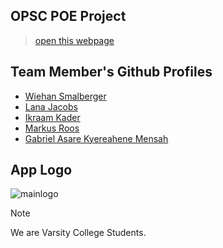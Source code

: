 
## OPSC POE Project
> [open this webpage](https://wiehan007.github.io/ReadmeWebpage/)

## Team Member's Github Profiles
* [Wiehan Smalberger](https://github.com/wiehan007/)
* [Lana Jacobs](https://github.com/lanasmiley)
* [Ikraam Kader](https://github.com/IKader44)
* [Markus Roos](https://github.com/ItsSassyBruh)
* [Gabriel Asare Kyereahene Mensah](https://github.com/Princegabz)

## App Logo
![mainlogo](https://github.com/wiehan007/ReadmeWebpage/assets/101563564/4467067d-745c-479a-a057-6de086395416)

> [!NOTE]
> We are Varsity College Students.



